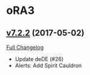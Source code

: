 # oRA3

## [v7.2.2](https://github.com/BigWigsMods/oRA3/tree/v7.2.2) (2017-05-02) [](#top)
[Full Changelog](https://github.com/BigWigsMods/oRA3/compare/v7.2.1...v7.2.2)

- Update deDE (#26)  
- Alerts: Add Spirit Cauldron  
